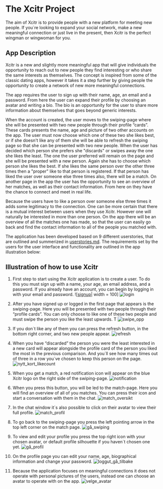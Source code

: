 # The Xcitr Project

The aim of Xcitr is to provide people with a new platform for meeting new people. If you´re looking to expand your social network, make a new meaningful connection or just live in the present, then Xcitr is the perfect wingman or wingwoman for you.

## App Description

Xcitr is a new and slightly more meaningful app that will give individuals the opportunity to reach out to new people they find interesting or who share the same interests as themselves. The concept is inspired from some of the classic dating apps, however it takes it a step further by giving people the opportunity to create a network of new more meaningful connections.

The app requires the user to sign up with their name, age, an email and a password. From here the user can expand their profile by choosing an avatar and writing a bio. The bio is an opportunity for the user to share more information about themselves that goes beyond generic interests.

When the account is created, the user moves to the swiping-page where she will be presented with two new people through their profile “cards”. These cards presents the name, age and picture of two other accounts on the app. The user must now choose which one of these two she likes best, or if she doesn't like any of them she will be able to refresh the swiping page so that she can be presented with two new people. When the user has decided which person she prefers she "discards" or swipes away the one she likes the least. The one the user preferred will remain on the page and she will be presented with a new person. Again she has to choose which person she likes the best. If she likes the same person over the other three times then a "proper" like to that person is registered. If that person has liked the user over someone else three times also, there will be a match. On another page in the app the user has the opportunity to see an overview of her matches, as well as their contact information. From here on they have the chance to connect and meet in real life.

Because the users have to like a person over someone else three times it adds some legitimacy to the connection. One can be more certain that there is a mutual interest between users when they use Xcitr. However one will naturally be interested in more than one person. On the app there will be an overview of all the matches one has made, so that the user can easily go back and find the contact information to all of the people you matched with.

The application has been developed based on 9 different userstories, that are outlined and summerized in [userstories.md](https://gitlab.stud.idi.ntnu.no/it1901/groups-2021/gr2117/gr2117/-/tree/master/userstories.md). The requirements set by the users for the user interface and functionality are outlined in the app illustration below:

## Illustration of how to use Xcitr

1. First step to start using the Xcitr application is to create a user. To do this you must sign up with a name, your age, an email address, and a password. If you already have an account, you can begin by logging in with your email and password.
![[signup](/uploads/87cb0b24f8852802b9fb91e145469260/signup.png)| width = 100] ![login](/uploads/7822dd7e2a51b28a5dd9db676bafdba0/login.png)

2. After you have signed up or logged in the first page that appears is the swiping-page. Here you will be presented with two people through their “profile cards”. You can only choose to like one of these two people and must swipe the person you like the least upwards. T
![swipe_opp](/uploads/b46a3696a85a5f372b1e039b1172d63e/swipe_opp.png)

3. If you don´t like any of them you can press the refresh button, in the bottom right corner, and two new people appear.
![refresh](/uploads/316acd065ce179461b01bdecd288a979/refresh.png)

4. When you have “discarded” the person you were the least interested in a new card will appear alongside the profile card of the person you liked the most in the previous comparison. And you´ll see how many times out of three in a row you´ve chosen to keep this person on the page.
![nytt_kort_likecount](/uploads/5ae66b3bd9aa1479a926a0c366cbcce3/nytt_kort_likecount.png)

5. When you get a match, a red notification icon will appear on the blue Xcitr logo on the right side of the swiping-page.
![notification](/uploads/765d031d49de6fec20cbb817ebfb0539/notification.png)

6. When you press this button, you will be led to the match-page. Here you will find an overview of all of you matches. You can press their icon and start a conversation with them in the chat.
![match_oversikt](/uploads/48205c357a24fb678953ef0178af8f46/match_oversikt.png)

7. In the chat window it´s also possible to click on their avatar to view their full profile.
![match_profil](/uploads/bafef3ae229b069d684e8878aa5f9764/match_profil.png)

8. To go back to the swiping-page you press the left pointing arrow in the top left corner on the match page.
![gå_swiping](/uploads/548e2b32f5db287f9e176ceeaca0657a/gå_swiping.png)

9. To view and edit your profile you press the top right icon with your chosen avatar, or default profile silhouette if you haven´t chosen one yet.
![gå_profil](/uploads/a0b0bad6fa510762ca618072e3da9893/gå_profil.png)

10. On the profile page you can edit your name, age, biographical information and change your password.
![loggut_gå_tilbake](/uploads/03b41c6c4ba6c06d322bed02ed999818/loggut_gå_tilbake.png)

11. Because the application focuses on meaningful connections it does not operate with personal pictures of the users, instead one can choose an avatar to operate with on the app.
![velge_avatar](/uploads/5a2de4f22bd77c61edc237b770514bde/velge_avatar.png)
